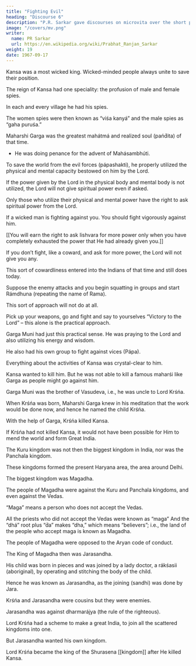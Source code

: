 ```yaml
---
title: "Fighting Evil"
heading: "Discourse 6"
description: "P.R. Sarkar gave discourses on microvita over the short period of two and a half years from December 1986 to June 1989 at the very end of His life."
image: "/covers/mv.png"
writer:
  name: PR Sarkar
  url: https://en.wikipedia.org/wiki/Prabhat_Ranjan_Sarkar
weight: 19
date: 1967-09-17
---
```



Kansa was a most wicked king. Wicked-minded people always unite to save their position.

The reign of Kansa had one speciality: the profusion of male and female spies. 

In each and every village he had his spies.

The women spies were then known as “viśa kanyá” and the male spies as “gaha puruśa.”

Maharshi Garga was the greatest mahátmá and realized soul (pańd́ita) of that time. 
- He was doing penance for the advent of Mahásambhúti.

To save the world from the evil forces (pápashakti), he properly utilized the physical and mental capacity bestowed on him by the Lord.
<!-- , virtuous (dhármika) and wonderful Personality of his time,   -->

<!-- A wise man, while praying for the advent of Mahásambhúti from within, also   -->

If the power given by the Lord in the physical body and mental body is not utilized, the Lord will not give spiritual power even if asked. 

Only those who utilize their physical and mental power have the right to ask spiritual power from the Lord.

If a wicked man is fighting against you. You should fight vigorously against him.

[[You will earn the right to ask Iishvara for more power only when you have completely exhausted the power that He had already given you.]] 

If you don’t fight, like a coward, and ask for more power, the Lord will not give you any.

This sort of cowardliness entered into the Indians of that time and still does today.

Suppose the enemy attacks and you begin squatting in groups and start Rámdhuna (repeating the name of Rama).

This sort of approach will not do at all.

Pick up your weapons, go and fight and say to yourselves “Victory to the Lord” – this alone is the practical approach.

Garga Muni had just this practical sense. He was praying to the Lord and also utilizing his energy and wisdom.

He also had his own group to fight against vices (Pápa).

Everything about the activities of Kansa was crystal-clear to him. 

Kansa wanted to kill him. But he was not able to kill a famous maharśi like Garga as people might go against him.

Garga Muni was the brother of Vasudeva, i.e., he was uncle to Lord Krśńa.

When Krśńa was born, Maharshi Garga knew in his meditation that the work would be done now, and hence he named the child Krśńa.

<!-- It was he who named the child Krśńa – Krśńa has so many names but the name Krśńa was given by Garga himself.  -->

With the help of Garga, Krśńa killed Kansa.

If Krśńa had not killed Kansa, it would not have been possible for Him to mend the world and form Great India.

<!-- for Him to materialize His future programme of  -->

<!-- Here is one more example of Lord Krśńa’s practical approach, though there are so many like it.  -->

The Kuru kingdom was not then the biggest kingdom in India, nor was the Panchala kingdom.

These kingdoms formed the present Haryana area, the area around Delhi.

The biggest kingdom was Magadha. 

The people of Magadha were against the Kuru and Panchala kingdoms, and even against the Vedas. 

“Maga” means a person who does not accept the Vedas.

All the priests who did not accept the Vedas were known as “maga” And the “dhá” root plus “d́a” makes “dha,” which means “believers”; i.e., the land of the people who accept maga is known as Magadha.

The people of Magadha were opposed to the Aryan code of conduct.

The King of Magadha then was Jarasandha. 

His child was born in pieces and was joined by a lady doctor, a rákśasii (aboriginal), by operating and stitching the body of the child. 

Hence he was known as Jarasandha, as the joining (sandhi) was done by Jara.

Krśńa and Jarasandha were cousins but they were enemies.

Jarasandha was against dharmarájya (the rule of the righteous). 

Lord Krśńa had a scheme to make a great India, to join all the scattered kingdoms into one.

But Jarasandha wanted his own kingdom.

Lord Krśńa became the king of the Shurasena [[kingdom]] after He killed Kansa. 
